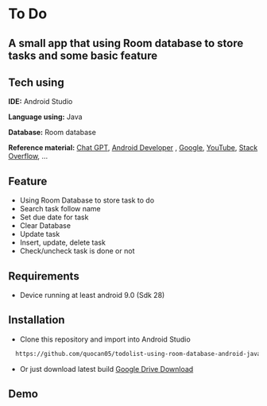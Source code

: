 # To Do
## A small app that using Room database to store tasks and some basic feature

## Tech using

**IDE:** Android Studio

**Language using:** Java

**Database:** Room database

**Reference material:** [Chat GPT](https://chat.openai.com/), [Android Developer](https://developer.android.com/) , [Google](google.com), [YouTube](youtube.com), [Stack Overflow](https://stackoverflow.com/), ...

## Feature

* Using Room Database to store task to do
* Search task follow name
* Set due date for task
* Clear Database
* Update task
* Insert, update, delete task
* Check/uncheck task is done or not

## Requirements
* Device running at least android 9.0 (Sdk 28)

## Installation
* Clone this repository and import into Android Studio

```bash
  https://github.com/quocan05/todolist-using-room-database-android-java.git
```
* Or just download latest build [Google Drive Download](https://docs.google.com/uc?export=download&id=1DQTSIfdECfrE3q-bIAh1ZLAwlbp8UNID)

## Demo
  
  




